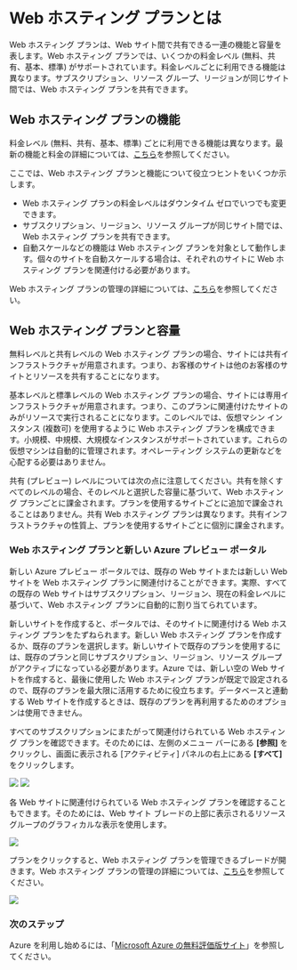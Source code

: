 <properties pageTitle="What is a web hosting plan?" description="Web hosting plan overview" title="What is a web hosting plan?" services="web-sites" authors="adamab" />

<tags ms.service="web-sites" ms.workload="web" ms.tgt_pltfrm="na" ms.devlang="multiple" ms.topic="article" ms.date="01/01/1900" ms.author="adamab" />

# Web ホスティング プランとは

Web ホスティング プランは、Web サイト間で共有できる一連の機能と容量を表します。Web ホスティング プランでは、いくつかの料金レベル (無料、共有、基本、標準) がサポートされています。料金レベルごとに利用できる機能は異なります。サブスクリプション、リソース グループ、リージョンが同じサイト間では、Web ホスティング プランを共有できます。

## Web ホスティング プランの機能

料金レベル (無料、共有、基本、標準) ごとに利用できる機能は異なります。最新の機能と料金の詳細については、[こちら][こちら]を参照してください。

ここでは、Web ホスティング プランと機能について役立つヒントをいくつか示します。

-   Web ホスティング プランの料金レベルはダウンタイム ゼロでいつでも変更できます。
-   サブスクリプション、リージョン、リソース グループが同じサイト間では、Web ホスティング プランを共有できます。
-   自動スケールなどの機能は Web ホスティング プランを対象として動作します。個々のサイトを自動スケールする場合は、それぞれのサイトに Web ホスティング プランを関連付ける必要があります。

Web ホスティング プランの管理の詳細については、[こちら][1]を参照してください。

## Web ホスティング プランと容量

無料レベルと共有レベルの Web ホスティング プランの場合、サイトには共有インフラストラクチャが用意されます。つまり、お客様のサイトは他のお客様のサイトとリソースを共有することになります。

基本レベルと標準レベルの Web ホスティング プランの場合、サイトには専用インフラストラクチャが用意されます。つまり、このプランに関連付けたサイトのみがリソースで実行されることになります。このレベルでは、仮想マシン インスタンス (複数可) を使用するように Web ホスティング プランを構成できます。小規模、中規模、大規模なインスタンスがサポートされています。これらの仮想マシンは自動的に管理されます。オペレーティング システムの更新などを心配する必要はありません。

共有 (プレビュー) レベルについては次の点に注意してください。共有を除くすべてのレベルの場合、そのレベルと選択した容量に基づいて、Web ホスティング プランごとに課金されます。プランを使用するサイトごとに追加で課金されることはありません。共有 Web ホスティング プランは異なります。共有インフラストラクチャの性質上、プランを使用するサイトごとに個別に課金されます。

### Web ホスティング プランと新しい Azure プレビュー ポータル

新しい Azure プレビュー ポータルでは、既存の Web サイトまたは新しい Web サイトを Web ホスティング プランに関連付けることができます。実際、すべての既存の Web サイトはサブスクリプション、リージョン、現在の料金レベルに基づいて、Web ホスティング プランに自動的に割り当てられています。

新しいサイトを作成すると、ポータルでは、そのサイトに関連付ける Web ホスティング プランをたずねられます。新しい Web ホスティング プランを作成するか、既存のプランを選択します。新しいサイトで既存のプランを使用するには、既存のプランと同じサブスクリプション、リージョン、リソース グループがアクティブになっている必要があります。Azure では、新しい空の Web サイトを作成すると、最後に使用した Web ホスティング プランが既定で設定されるので、既存のプランを最大限に活用するために役立ちます。データベースと連動する Web サイトを作成するときは、既存のプランを再利用するためのオプションは使用できません。

すべてのサブスクリプションにまたがって関連付けられている Web ホスティング プランを確認できます。そのためには、左側のメニュー バーにある **[参照]** をクリックし、画面に表示される [アクティビティ] パネルの右上にある **[すべて]** をクリックします。

![][0]
![][2]

各 Web サイトに関連付けられている Web ホスティング プランを確認することもできます。そのためには、Web サイト ブレードの上部に表示されるリソース グループのグラフィカルな表示を使用します。

![][3]

プランをクリックすると、Web ホスティング プランを管理できるブレードが開きます。Web ホスティング プランの管理の詳細については、[こちら][1]を参照してください。

![][4]

### 次のステップ

Azure を利用し始めるには、「[Microsoft Azure の無料評価版サイト][Microsoft Azure の無料評価版サイト]」を参照してください。

<!-- Images. -->

  [こちら]: http://go.microsoft.com/fwlink/?LinkID=394421
  [1]: http://go.microsoft.com/fwlink/?LinkID=394411
  [0]: ./media/web-sites-web-hosting-plan-overview/browse-everything.png
  [2]: ./media/web-sites-web-hosting-plan-overview/browse-web-hosting-plans.png
  [3]: ./media/web-sites-web-hosting-plan-overview/web-hosting-plan-resource-map.png
  [4]: ./media/web-sites-web-hosting-plan-overview/web-hosting-plan-blade.png
  [Microsoft Azure の無料評価版サイト]: http://azure.microsoft.com/ja-jp/pricing/free-trial/
